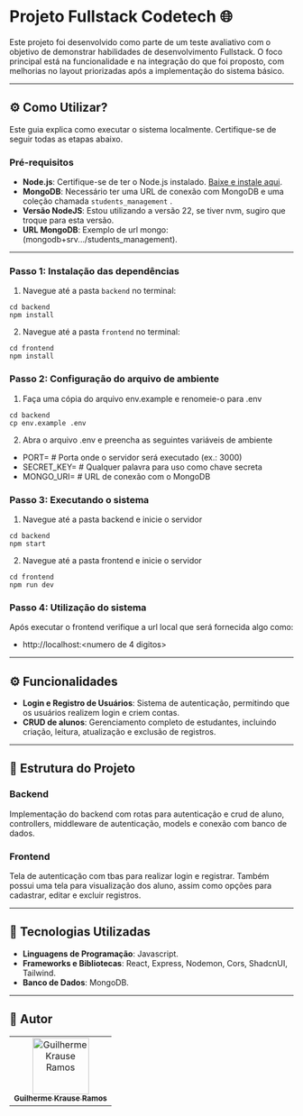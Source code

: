 # Projeto Fullstack Codetech 🌐

Este projeto foi desenvolvido como parte de um teste avaliativo com o objetivo de demonstrar habilidades de desenvolvimento Fullstack. O foco principal está na funcionalidade e na integração do que foi proposto, com melhorias no layout priorizadas após a implementação do sistema básico.

---

## ⚙️ Como Utilizar?

Este guia explica como executar o sistema localmente. Certifique-se de seguir todas as etapas abaixo.

### Pré-requisitos

- **Node.js**: Certifique-se de ter o Node.js instalado. [Baixe e instale aqui](https://nodejs.org/).
- **MongoDB**: Necessário ter uma URL de conexão com MongoDB e uma coleção chamada `students_management` .
- **Versão NodeJS**: Estou utilizando a versão 22, se tiver nvm, sugiro que troque para esta versão.
- **URL MongoDB**: Exemplo de url mongo: (mongodb+srv.../students_management).

---

### Passo 1: Instalação das dependências

1. Navegue até a pasta `backend` no terminal:
```
cd backend
npm install
```

2. Navegue até a pasta `frontend` no terminal:
```
cd frontend
npm install
```

### Passo 2: Configuração do arquivo de ambiente

1. Faça uma cópia do arquivo env.example e renomeie-o para .env
```
cd backend
cp env.example .env
```

2. Abra o arquivo .env e preencha as seguintes variáveis de ambiente

- PORT= # Porta onde o servidor será executado (ex.: 3000)
- SECRET_KEY= # Qualquer palavra para uso como chave secreta
- MONGO_URI= # URL de conexão com o MongoDB

### Passo 3: Executando o sistema

1. Navegue até a pasta backend e inicie o servidor
```
cd backend
npm start
```

2. Navegue até a pasta frontend e inicie o servidor
```
cd frontend
npm run dev
```

### Passo 4: Utilização do sistema

Após executar o frontend verifique a url local que será fornecida algo como:

- http://localhost:<numero de 4 digitos>
---

## ⚙️ Funcionalidades

- **Login e Registro de Usuários**: Sistema de autenticação, permitindo que os usuários realizem login e criem contas.
- **CRUD de alunos**: Gerenciamento completo de estudantes, incluindo criação, leitura, atualização e exclusão de registros.

---

## 🚀 Estrutura do Projeto

### **Backend**
Implementação do backend com rotas para autenticação e crud de aluno, controllers, middleware de autenticação, models e conexão com banco de dados.

### **Frontend**
Tela de autenticação com tbas para realizar login e registrar. Também possui uma tela para visualização dos aluno, assim como opções para cadastrar, editar e excluir registros.

---

## 🔧 Tecnologias Utilizadas

- **Linguagens de Programação**: Javascript.
- **Frameworks e Bibliotecas**: React, Express, Nodemon, Cors, ShadcnUI, Tailwind.
- **Banco de Dados**: MongoDB.

---

## 👥 Autor

<table>
  <tr>
    <td align="center">
      <a href="https://github.com/GuiKrause">
        <img src="https://avatars.githubusercontent.com/u/134097567?v=4" width="100px;" alt="Guilherme Krause Ramos"/>
        <br/>
        <sub><b>Guilherme Krause Ramos</b></sub>
      </a>
    </td>
  </tr>
</table>
